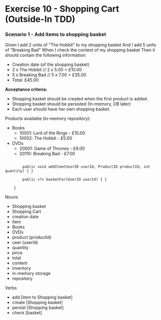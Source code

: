 # Exercise 10 - Shopping Cart (Outside-In TDD)

### Scenario 1 - Add items to shopping basket

Given I add 2 units of "The Hobbit" to my shopping basket
And I add 5 units of "Breaking Bad"
When I check the content of my shopping basket
Then it should contain the following information:
- Creation date (of the shopping basket)
- 2 x The Hobbit   // 2 x 5.00 = £10.00 
- 5 x Breaking Bad // 5 x 7.00 = £35.00
- Total: £45.00

**Acceptance criteria:**
- Shopping basket should be created when the first product is added.
- Shopping basket should be persisted (In-memory, DB later)
- Each user should have her own shopping basket.

Products available (in-memory repository):
- Books 
   - 10001: Lord of the Rings - £10.00
   - 10002: The Hobbit - £5.00     
- DVDs
   - 20001: Game of Thrones - £9.00 
   - 20110: Breaking Bad - £7.00
   
```    public class ShoppingBasketService {
    
        public void addItem(UserID userId, ProductID productId, int quantity) { }

        public <?> basketFor(UserID userId) { }
    
    }    
```

Nouns
  - Shopping basket
  - Shopping Cart
  - creation date
  - item
  - Books
  - DVDs
  - product (productId)
  - user (userId)
  - quantity
  - price
  - total
  - content
  - inventory
  - in-memory storage
  - repository

Verbs
  - add [item to Shopping basket]
  - create [Shopping basket]
  - persist [Shopping basket]
  - check [basket]

